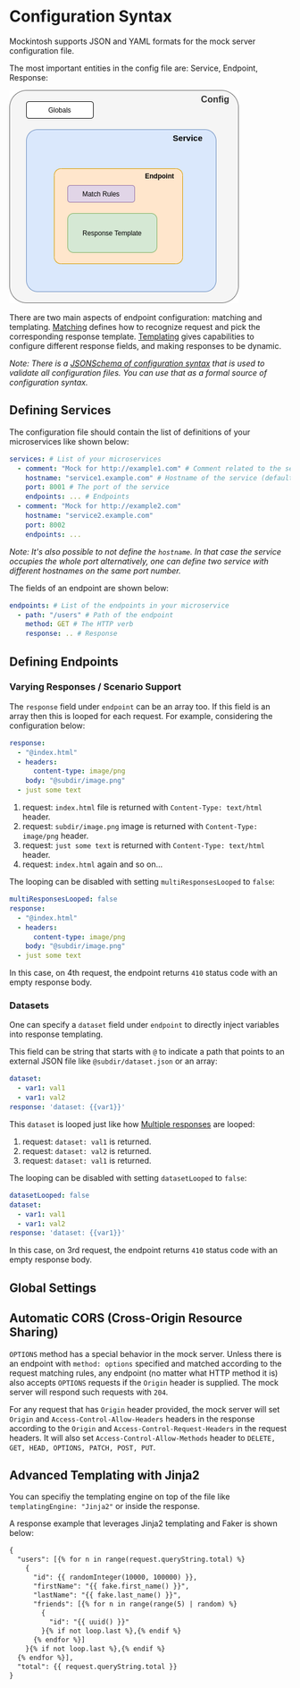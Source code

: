 # Configuration Syntax

Mockintosh supports JSON and YAML formats for the mock server configuration file. 

The most important entities in the config file are: Service, Endpoint, Response:

![Config](MockintoshConfig.png)

There are two main aspects of endpoint configuration: matching and templating. [Matching](Matching.md) defines how to recognize request and pick the corresponding response template. [Templating](Templating.md) gives capabilities to configure different response fields, and making responses to be dynamic.

_Note: There is a [JSONSchema of configuration syntax](https://github.com/up9inc/mockintosh/blob/main/mockintosh/schema.json)
that is used to validate all configuration files. You can use that as a formal source of configuration syntax._

## Defining Services

The configuration file should contain the list of definitions of your microservices like shown below:

```yaml
services: # List of your microservices
  - comment: "Mock for http://example1.com" # Comment related to the service that will be logged
    hostname: "service1.example.com" # Hostname of the service (defaults to "localhost")
    port: 8001 # The port of the service
    endpoints: ... # Endpoints
  - comment: "Mock for http://example2.com"
    hostname: "service2.example.com"
    port: 8002
    endpoints: ...
```

*Note: It's also possible to not define the `hostname`. In that case the service occupies the whole port*
*alternatively, one can define two service with different hostnames on the same port number.*

The fields of an endpoint are shown below:

```yaml
endpoints: # List of the endpoints in your microservice
  - path: "/users" # Path of the endpoint
    method: GET # The HTTP verb
    response: .. # Response
```

## Defining Endpoints

### Varying Responses / Scenario Support

The `response` field under `endpoint` can be an array too. If this field is an array then this is looped for each
request. For example, considering the configuration below:

```yaml
response:
  - "@index.html"
  - headers:
      content-type: image/png
    body: "@subdir/image.png"
  - just some text
```

1. request: `index.html` file is returned with `Content-Type: text/html` header.
2. request: `subdir/image.png` image is returned with `Content-Type: image/png` header.
3. request: `just some text` is returned with `Content-Type: text/html` header.
4. request: `index.html` again and so on...

The looping can be disabled with setting `multiResponsesLooped` to `false`:

```yaml
multiResponsesLooped: false
response:
  - "@index.html"
  - headers:
      content-type: image/png
    body: "@subdir/image.png"
  - just some text
```

In this case, on 4th request, the endpoint returns `410` status code with an empty response body.

### Datasets

One can specify a `dataset` field under `endpoint` to directly inject variables into response templating.

This field can be string that starts with `@` to indicate a path that points to an external JSON file
like `@subdir/dataset.json` or an array:

```yaml
dataset:
  - var1: val1
  - var1: val2
response: 'dataset: {{var1}}'
```

This `dataset` is looped just like how [Multiple responses](#multiple-responses) are looped:

1. request: `dataset: val1` is returned.
2. request: `dataset: val2` is returned.
3. request: `dataset: val1` is returned.

The looping can be disabled with setting `datasetLooped` to `false`:

```yaml
datasetLooped: false
dataset:
  - var1: val1
  - var1: val2
response: 'dataset: {{var1}}'
```

In this case, on 3rd request, the endpoint returns `410` status code with an empty response body.

## Global Settings

## Automatic CORS (Cross-Origin Resource Sharing)

`OPTIONS` method has a special behavior in the mock server. Unless there is an endpoint with `method: options`
specified and matched according to the request matching rules, any endpoint (no matter what HTTP method it is) also
accepts `OPTIONS` requests if the `Origin` header is supplied. The mock server will respond such requests with `204`.

For any request that has `Origin` header provided, the mock server will set `Origin` and `Access-Control-Allow-Headers`
headers in the response according to the `Origin` and `Access-Control-Request-Headers` in the request headers. It will
also set `Access-Control-Allow-Methods` header to `DELETE, GET, HEAD, OPTIONS, PATCH, POST, PUT`.

## Advanced Templating with Jinja2

You can specifiy the templating engine on top of the file like `templatingEngine: "Jinja2"` or inside the response.

A response example that leverages Jinja2 templating and Faker is shown below:

```j2
{
  "users": [{% for n in range(request.queryString.total) %}
    {
      "id": {{ randomInteger(10000, 100000) }},
      "firstName": "{{ fake.first_name() }}",
      "lastName": "{{ fake.last_name() }}",
      "friends": [{% for n in range(range(5) | random) %}
        {
          "id": "{{ uuid() }}"
        }{% if not loop.last %},{% endif %}
      {% endfor %}]
    }{% if not loop.last %},{% endif %}
  {% endfor %}],
  "total": {{ request.queryString.total }}
}
```
